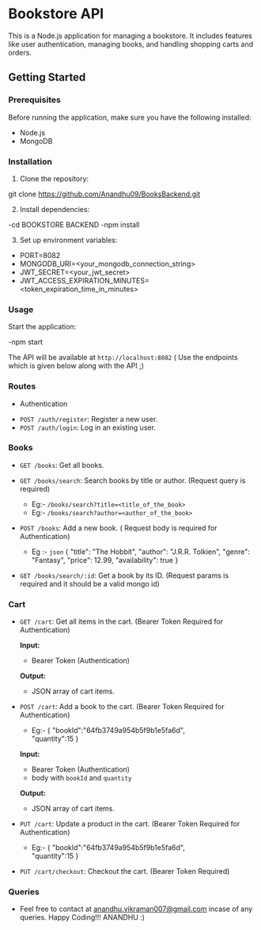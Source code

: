 # Bookstore API

This is a Node.js application for managing a bookstore. It includes features like user authentication, managing books, and handling shopping carts and orders.

## Getting Started

### Prerequisites

Before running the application, make sure you have the following installed:

- Node.js
- MongoDB

### Installation

1. Clone the repository:

git clone https://github.com/Anandhu09/BooksBackend.git

2. Install dependencies:

-cd BOOKSTORE BACKEND
-npm install

3. Set up environment variables:

- PORT=8082
- MONGODB_URI=<your_mongodb_connection_string>
- JWT_SECRET=<your_jwt_secret>
- JWT_ACCESS_EXPIRATION_MINUTES=<token_expiration_time_in_minutes>

### Usage

Start the application:

-npm start

The API will be available at `http://localhost:8082` ( Use the endpoints which is given below along with the API ;)

### Routes

- Authentication

* `POST /auth/register`: Register a new user.
* `POST /auth/login`: Log in an existing user.

### Books

- `GET /books`: Get all books.
- `GET /books/search`: Search books by title or author. (Request query is required)
  - Eg:- `/books/search?title=<title_of_the_book>`
  - Eg:- `/books/search?author=<author_of_the_book>`
- `POST /books`: Add a new book. ( Request body is required for Authentication)

  - Eg :- `json`
    {
    "title": "The Hobbit",
    "author": "J.R.R. Tolkien",
    "genre": "Fantasy",
    "price": 12.99,
    "availability": true
    }

- `GET /books/search/:id`: Get a book by its ID. (Request params is required and it should be a valid mongo id)

### Cart

- `GET /cart`: Get all items in the cart. (Bearer Token Required for Authentication)

  **Input:**

  - Bearer Token (Authentication)

  **Output:**

  - JSON array of cart items.

- `POST /cart`: Add a book to the cart. (Bearer Token Required for Authentication)

  - Eg:-
    {
    "bookId":"64fb3749a954b5f9b1e5fa6d",  
    "quantity":15
    }

  **Input:**
  
  - Bearer Token (Authentication)
  - body with `bookId` and `quantity`

  **Output:**

  - JSON array of cart items.

- `PUT /cart`: Update a product in the cart. (Bearer Token Required for Authentication)

  - Eg:-
    {
    "bookId":"64fb3749a954b5f9b1e5fa6d",  
    "quantity":15
    }

- `PUT /cart/checkout`: Checkout the cart. (Bearer Token Required)

### Queries

- Feel free to contact at anandhu.vikraman007@gmail.com incase of any queries. Happy Coding!!! ANANDHU :)
